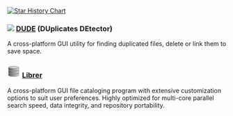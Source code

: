 [![Star History Chart](https://api.star-history.com/svg?repos=PJDude/dude,PJDude/librer&type=Date)](https://star-history.com/#PJDude/dude&PJDude/librer&Date)

### <img src="https://github.com/PJDude/dude/blob/main/src/icons/dude.png" width=30> [DUDE](https://github.com/PJDude/dude) (DUplicates DEtector) 
A cross-platform GUI utility for finding duplicated files, delete or link them to save space.

### <img src="https://github.com/PJDude/librer/raw/main/src/icons/librer.png" width=30> [Librer](https://github.com/PJDude/librer) 
A cross-platform GUI file cataloging program with extensive customization options to suit user preferences. Highly optimized for multi-core parallel search speed, data integrity, and repository portability.


